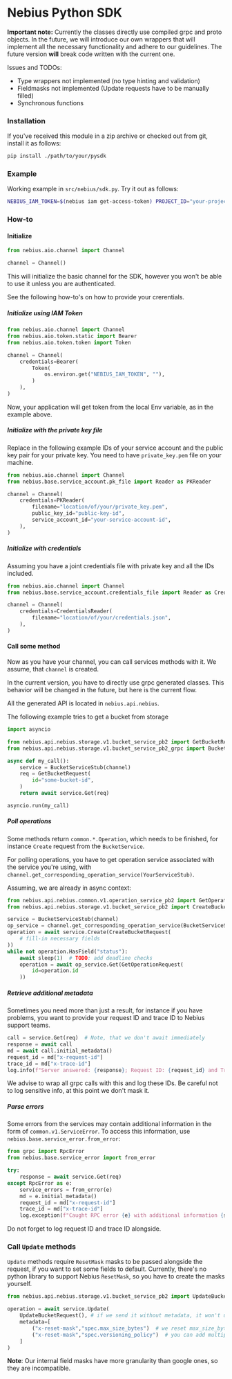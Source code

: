 Nebius Python SDK
=================

**Important note:**
Currently the classes directly use compiled grpc and proto objects. In the future, we will introduce our own wrappers that will implement all the necessary functionality and adhere to our guidelines. The future version **will** break code written with the current one.

Issues and TODOs:

 * Type wrappers not implemented (no type hinting and validation)
 * Fieldmasks not implemented (Update requests have to be manually filled)
 * Synchronous functions

### Installation

If you've received this module in a zip archive or checked out from git, install it as follows:

```bash
pip install ./path/to/your/pysdk
```

### Example

Working example in `src/nebius/sdk.py`.
Try it out as follows:
```bash
NEBIUS_IAM_TOKEN=$(nebius iam get-access-token) PROJECT_ID="your-project-id" python -m ./path/to/your/pysdk/src/nebius/sdk.py
```

### How-to

#### Initialize

```python
from nebius.aio.channel import Channel

channel = Channel()
```

This will initialize the basic channel for the SDK, however you won't be able to use it unless you are authenticated.

See the following how-to's on how to provide your crerentials.

##### Initialize using IAM Token

```python
from nebius.aio.channel import Channel
from nebius.aio.token.static import Bearer
from nebius.aio.token.token import Token

channel = Channel(
    credentials=Bearer(
        Token(
            os.environ.get("NEBIUS_IAM_TOKEN", ""),
        )
    ),
)
```

Now, your application will get token from the local Env variable, as in the example above.

##### Initialize with the private key file

Replace in the following example IDs of your service account and the public key pair for your private key.
You need to have `private_key.pem` file on your machine.

```python
from nebius.aio.channel import Channel
from nebius.base.service_account.pk_file import Reader as PKReader

channel = Channel(
    credentials=PKReader(
        filename="location/of/your/private_key.pem",
        public_key_id="public-key-id",
        service_account_id="your-service-account-id",
    ),
)
```

##### Initialize with credentials

Assuming you have a joint credentials file with private key and all the IDs included.

```python
from nebius.aio.channel import Channel
from nebius.base.service_account.credentials_file import Reader as CredentialsReader

channel = Channel(
    credentials=CredentialsReader(
        filename="location/of/your/credentials.json",
    ),
)
```

#### Call some method

Now as you have your channel, you can call services methods with it. We assume, that `channel` is created.

In the current version, you have to directly use grpc generated classes. This behavior will be changed in the future, but here is the current flow.

All the generated API is located in `nebius.api.nebius`.

The following example tries to get a bucket from storage

```python
import asyncio

from nebius.api.nebius.storage.v1.bucket_service_pb2 import GetBucketRequest
from nebius.api.nebius.storage.v1.bucket_service_pb2_grpc import BucketServiceStub

async def my_call():
    service = BucketServiceStub(channel)
    req = GetBucketRequest(
        id="some-bucket-id",
    )
    return await service.Get(req)

asyncio.run(my_call)
```

##### Poll operations

Some methods return `common.*.Operation`, which needs to be finished, for instance `Create` request from the `BucketService`.

For polling operations, you have to get operation service associated with the service you're using, with `channel.get_corresponding_operation_service(YourServiceStub)`.

Assuming, we are already in async context:

```python
from nebius.api.nebius.common.v1.operation_service_pb2 import GetOperationRequest
from nebius.api.nebius.storage.v1.bucket_service_pb2 import CreateBucketRequest

service = BucketServiceStub(channel)
op_service = channel.get_corresponding_operation_service(BucketServiceStub)
operation = await service.Create(CreateBucketRequest(
    # fill-in necessary fields
))
while not operation.HasField("status"):
    await sleep(1)  # TODO: add deadline checks
    operation = await op_service.Get(GetOperationRequest(
        id=operation.id
    ))
```

##### Retrieve additional metadata

Sometimes you need more than just a result, for instance if you have problems, you want to provide your request ID and trace ID to Nebius support teams.

```python
call = service.Get(req)  # Note, that we don't await immediately
response = await call
md = await call.initial_metadata()
request_id = md["x-request-id"]
trace_id = md["x-trace-id"]
log.info(f"Server answered: {response}; Request ID: {request_id} and Trace ID: {trace_id}")
```

We advise to wrap all grpc calls with this and log these IDs.
Be careful not to log sensitive info, at this point we don't mask it.

##### Parse errors

Some errors from the services may contain additional information in the form of `common.v1.ServiceError`. To access this information, use `nebius.base.service_error.from_error`:

```python
from grpc import RpcError
from nebius.base.service_error import from_error

try:
    response = await service.Get(req)
except RpcError as e:
    service_errors = from_error(e)
    md = e.initial_metadata()
    request_id = md["x-request-id"]
    trace_id = md["x-trace-id"]
    log.exception(f"Caught RPC error {e} with additional information {service_errors}; Request ID: {request_id} and Trace ID: {trace_id}")
```

Do not forget to log request ID and trace ID alongside.

### Call `Update` methods

`Update` methods require `ResetMask` masks to be passed alongside the request, if you want to set some fields to default. Currently, there's no python library to support Nebius `ResetMask`, so you have to create the masks yourself.

```python
from nebius.api.nebius.storage.v1.bucket_service_pb2 import UpdateBucketRequest

operation = await service.Update(
    UpdateBucketRequest(), # if we send it without metadata, it won't update anything
    metadata=[
        ("x-reset-mask","spec.max_size_bytes")  # we reset max_size_bytes to 0 — unlimited
        ("x-reset-mask","spec.versioning_policy")  # you can add multiple masks, they will be combined
    ]
)
```

**Note**: Our internal field masks have more granularity than google ones, so they are incompatible.
